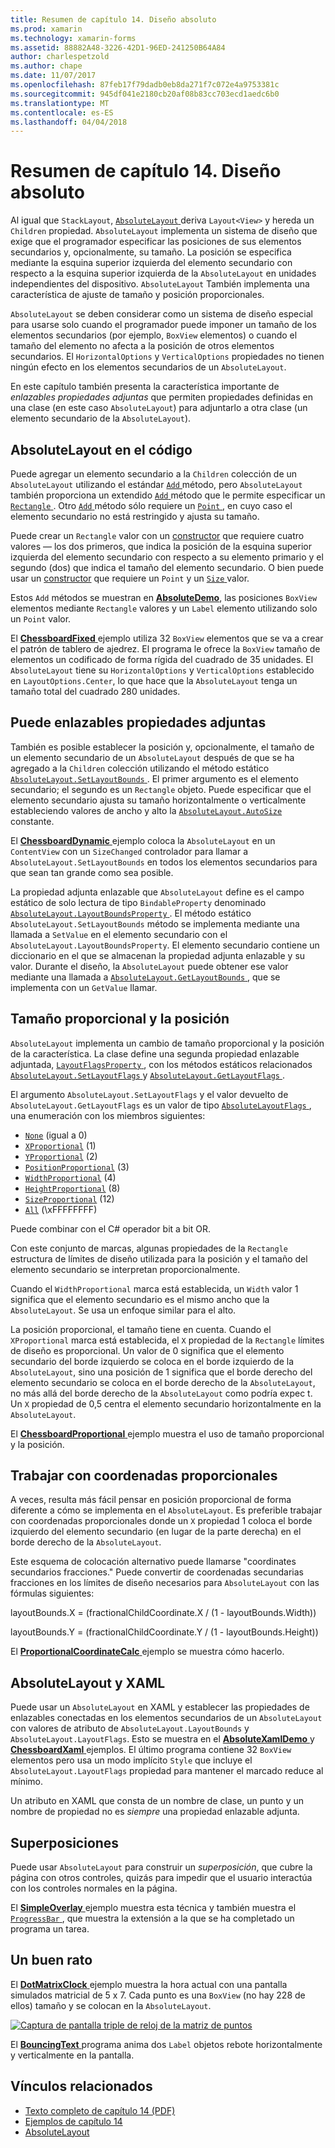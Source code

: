 ```yaml
---
title: Resumen de capítulo 14. Diseño absoluto
ms.prod: xamarin
ms.technology: xamarin-forms
ms.assetid: 88882A48-3226-42D1-96ED-241250B64A84
author: charlespetzold
ms.author: chape
ms.date: 11/07/2017
ms.openlocfilehash: 87feb17f79dadb0eb8da271f7c072e4a9753381c
ms.sourcegitcommit: 945df041e2180cb20af08b83cc703ecd1aedc6b0
ms.translationtype: MT
ms.contentlocale: es-ES
ms.lasthandoff: 04/04/2018
---
```

# <a name="summary-of-chapter-14-absolute-layout"></a>Resumen de capítulo 14. Diseño absoluto

Al igual que `StackLayout`, [ `AbsoluteLayout` ](https://developer.xamarin.com/api/type/Xamarin.Forms.AbsoluteLayout/) deriva `Layout<View>` y hereda un `Children` propiedad. `AbsoluteLayout` implementa un sistema de diseño que exige que el programador especificar las posiciones de sus elementos secundarios y, opcionalmente, su tamaño. La posición se especifica mediante la esquina superior izquierda del elemento secundario con respecto a la esquina superior izquierda de la `AbsoluteLayout` en unidades independientes del dispositivo. `AbsoluteLayout` También implementa una característica de ajuste de tamaño y posición proporcionales.

`AbsoluteLayout` se deben considerar como un sistema de diseño especial para usarse solo cuando el programador puede imponer un tamaño de los elementos secundarios (por ejemplo, `BoxView` elementos) o cuando el tamaño del elemento no afecta a la posición de otros elementos secundarios. El `HorizontalOptions` y `VerticalOptions` propiedades no tienen ningún efecto en los elementos secundarios de un `AbsoluteLayout`.

En este capítulo también presenta la característica importante de *enlazables propiedades adjuntas* que permiten propiedades definidas en una clase (en este caso `AbsoluteLayout`) para adjuntarlo a otra clase (un elemento secundario de la `AbsoluteLayout`).

## <a name="absolutelayout-in-code"></a>AbsoluteLayout en el código

Puede agregar un elemento secundario a la `Children` colección de un `AbsoluteLayout` utilizando el estándar [ `Add` ](https://developer.xamarin.com/api/member/System.Collections.Generic.ICollection%3CT%3E.Add/p/T/) método, pero `AbsoluteLayout` también proporciona un extendido [ `Add` ](https://developer.xamarin.com/api/member/Xamarin.Forms.AbsoluteLayout+IAbsoluteList%3CT%3E.Add/p/Xamarin.Forms.View/Xamarin.Forms.Rectangle/Xamarin.Forms.AbsoluteLayoutFlags/) método que le permite especificar un [ `Rectangle` ](https://developer.xamarin.com/api/type/Xamarin.Forms.Rectangle/). Otro [ `Add` ](https://developer.xamarin.com/api/member/Xamarin.Forms.AbsoluteLayout+IAbsoluteList%3CT%3E.Add/p/Xamarin.Forms.View/Xamarin.Forms.Point/) método sólo requiere un [ `Point` ](https://developer.xamarin.com/api/type/Xamarin.Forms.Point/), en cuyo caso el elemento secundario no está restringido y ajusta su tamaño.

Puede crear un `Rectangle` valor con un [constructor](https://developer.xamarin.com/api/constructor/Xamarin.Forms.Rectangle.Rectangle/p/System.Double/System.Double/System.Double/System.Double/) que requiere cuatro valores &mdash; los dos primeros, que indica la posición de la esquina superior izquierda del elemento secundario con respecto a su elemento primario y el segundo (dos) que indica el tamaño del elemento secundario. O bien puede usar un [constructor](https://developer.xamarin.com/api/constructor/Xamarin.Forms.Rectangle.Rectangle/p/Xamarin.Forms.Point/Xamarin.Forms.Size/) que requiere un `Point` y un [ `Size` ](https://developer.xamarin.com/api/type/Xamarin.Forms.Size/) valor.

Estos `Add` métodos se muestran en [ **AbsoluteDemo**](https://github.com/xamarin/xamarin-forms-book-samples/tree/master/Chapter14/AbsoluteDemo), las posiciones `BoxView` elementos mediante `Rectangle` valores y un `Label` elemento utilizando solo un `Point` valor.

El [ **ChessboardFixed** ](https://github.com/xamarin/xamarin-forms-book-samples/tree/master/Chapter14/ChessboardFixed) ejemplo utiliza 32 `BoxView` elementos que se va a crear el patrón de tablero de ajedrez. El programa le ofrece la `BoxView` tamaño de elementos un codificado de forma rígida del cuadrado de 35 unidades. El `AbsoluteLayout` tiene su `HorizontalOptions` y `VerticalOptions` establecido en `LayoutOptions.Center`, lo que hace que la `AbsoluteLayout` tenga un tamaño total del cuadrado 280 unidades.

## <a name="attached-bindable-properties"></a>Puede enlazables propiedades adjuntas

También es posible establecer la posición y, opcionalmente, el tamaño de un elemento secundario de un `AbsoluteLayout` después de que se ha agregado a la `Children` colección utilizando el método estático [ `AbsoluteLayout.SetLayoutBounds` ](https://developer.xamarin.com/api/member/Xamarin.Forms.AbsoluteLayout.SetLayoutBounds/p/Xamarin.Forms.BindableObject/Xamarin.Forms.Rectangle/). El primer argumento es el elemento secundario; el segundo es un `Rectangle` objeto. Puede especificar que el elemento secundario ajusta su tamaño horizontalmente o verticalmente estableciendo valores de ancho y alto la [ `AbsoluteLayout.AutoSize` ](https://developer.xamarin.com/api/property/Xamarin.Forms.AbsoluteLayout.AutoSize/) constante.

El [ **ChessboardDynamic** ](https://github.com/xamarin/xamarin-forms-book-samples/tree/master/Chapter14/ChessboardDynamic) ejemplo coloca la `AbsoluteLayout` en un `ContentView` con un `SizeChanged` controlador para llamar a `AbsoluteLayout.SetLayoutBounds` en todos los elementos secundarios para que sean tan grande como sea posible.  

La propiedad adjunta enlazable que `AbsoluteLayout` define es el campo estático de solo lectura de tipo `BindableProperty` denominado [ `AbsoluteLayout.LayoutBoundsProperty` ](https://developer.xamarin.com/api/field/Xamarin.Forms.AbsoluteLayout.LayoutBoundsProperty/). El método estático `AbsoluteLayout.SetLayoutBounds` método se implementa mediante una llamada a `SetValue` en el elemento secundario con el `AbsoluteLayout.LayoutBoundsProperty`. El elemento secundario contiene un diccionario en el que se almacenan la propiedad adjunta enlazable y su valor. Durante el diseño, la `AbsoluteLayout` puede obtener ese valor mediante una llamada a [ `AbsoluteLayout.GetLayoutBounds` ](https://developer.xamarin.com/api/member/Xamarin.Forms.AbsoluteLayout.GetLayoutBounds/p/Xamarin.Forms.BindableObject/), que se implementa con un `GetValue` llamar.

## <a name="proportional-sizing-and-positioning"></a>Tamaño proporcional y la posición

`AbsoluteLayout` implementa un cambio de tamaño proporcional y la posición de la característica. La clase define una segunda propiedad enlazable adjuntada, [ `LayoutFlagsProperty` ](https://developer.xamarin.com/api/field/Xamarin.Forms.AbsoluteLayout.LayoutFlagsProperty/), con los métodos estáticos relacionados [ `AbsoluteLayout.SetLayoutFlags` ](https://developer.xamarin.com/api/member/Xamarin.Forms.AbsoluteLayout.SetLayoutFlags/p/Xamarin.Forms.BindableObject/Xamarin.Forms.AbsoluteLayoutFlags/) y [ `AbsoluteLayout.GetLayoutFlags` ](https://developer.xamarin.com/api/member/Xamarin.Forms.AbsoluteLayout.GetLayoutFlags/p/Xamarin.Forms.BindableObject/).

El argumento `AbsoluteLayout.SetLayoutFlags` y el valor devuelto de `AbsoluteLayout.GetLayoutFlags` es un valor de tipo [ `AbsoluteLayoutFlags` ](https://developer.xamarin.com/api/type/Xamarin.Forms.AbsoluteLayoutFlags/), una enumeración con los miembros siguientes:

- [`None`](https://developer.xamarin.com/api/field/Xamarin.Forms.AbsoluteLayoutFlags.None/) (igual a 0)
- [`XProportional`](https://developer.xamarin.com/api/field/Xamarin.Forms.AbsoluteLayoutFlags.XProportional/) (1)
- [`YProportional`](https://developer.xamarin.com/api/field/Xamarin.Forms.AbsoluteLayoutFlags.YProportional/) (2)
- [`PositionProportional`](https://developer.xamarin.com/api/field/Xamarin.Forms.AbsoluteLayoutFlags.PositionProportional/) (3)
- [`WidthProportional`](https://developer.xamarin.com/api/field/Xamarin.Forms.AbsoluteLayoutFlags.WidthProportional/) (4)
- [`HeightProportional`](https://developer.xamarin.com/api/field/Xamarin.Forms.AbsoluteLayoutFlags.HeightProportional/) (8)
- [`SizeProportional`](https://developer.xamarin.com/api/field/Xamarin.Forms.AbsoluteLayoutFlags.SizeProportional/) (12)
- [`All`](https://developer.xamarin.com/api/field/Xamarin.Forms.AbsoluteLayoutFlags.All/) (\xFFFFFFFF)

Puede combinar con el C# operador bit a bit OR.

Con este conjunto de marcas, algunas propiedades de la `Rectangle` estructura de límites de diseño utilizada para la posición y el tamaño del elemento secundario se interpretan proporcionalmente.

Cuando el `WidthProportional` marca está establecida, un `Width` valor 1 significa que el elemento secundario es el mismo ancho que la `AbsoluteLayout`. Se usa un enfoque similar para el alto.

La posición proporcional, el tamaño tiene en cuenta. Cuando el `XProportional` marca está establecida, el `X` propiedad de la `Rectangle` límites de diseño es proporcional. Un valor de 0 significa que el elemento secundario del borde izquierdo se coloca en el borde izquierdo de la `AbsoluteLayout`, sino una posición de 1 significa que el borde derecho del elemento secundario se coloca en el borde derecho de la `AbsoluteLayout`, no más allá del borde derecho de la `AbsoluteLayout` como podría expec t. Un `X` propiedad de 0,5 centra el elemento secundario horizontalmente en la `AbsoluteLayout`.

El [ **ChessboardProportional** ](https://github.com/xamarin/xamarin-forms-book-samples/tree/master/Chapter14/ChessboardProportional) ejemplo muestra el uso de tamaño proporcional y la posición.

## <a name="working-with-proportional-coordinates"></a>Trabajar con coordenadas proporcionales

A veces, resulta más fácil pensar en posición proporcional de forma diferente a cómo se implementa en el `AbsoluteLayout`. Es preferible trabajar con coordenadas proporcionales donde un `X` propiedad 1 coloca el borde izquierdo del elemento secundario (en lugar de la parte derecha) en el borde derecho de la `AbsoluteLayout`.

Este esquema de colocación alternativo puede llamarse "coordinates secundarios fracciones." Puede convertir de coordenadas secundarias fracciones en los límites de diseño necesarios para `AbsoluteLayout` con las fórmulas siguientes:

layoutBounds.X = (fractionalChildCoordinate.X / (1 - layoutBounds.Width))

layoutBounds.Y = (fractionalChildCoordinate.Y / (1 - layoutBounds.Height))

El [ **ProportionalCoordinateCalc** ](https://github.com/xamarin/xamarin-forms-book-samples/tree/master/Chapter14/PropCoordCalc) ejemplo se muestra cómo hacerlo.

## <a name="absolutelayout-and-xaml"></a>AbsoluteLayout y XAML

Puede usar un `AbsoluteLayout` en XAML y establecer las propiedades de enlazables conectadas en los elementos secundarios de un `AbsoluteLayout` con valores de atributo de `AbsoluteLayout.LayoutBounds` y `AbsoluteLayout.LayoutFlags`. Esto se muestra en el [ **AbsoluteXamlDemo** ](https://github.com/xamarin/xamarin-forms-book-samples/tree/master/Chapter14/AbsoluteXamlDemo) y [ **ChessboardXaml** ](https://github.com/xamarin/xamarin-forms-book-samples/tree/master/Chapter14/ChessboardXaml) ejemplos. El último programa contiene 32 `BoxView` elementos pero usa un modo implícito `Style` que incluye el `AbsoluteLayout.LayoutFlags` propiedad para mantener el marcado reduce al mínimo.

Un atributo en XAML que consta de un nombre de clase, un punto y un nombre de propiedad no es *siempre* una propiedad enlazable adjunta.

## <a name="overlays"></a>Superposiciones

Puede usar `AbsoluteLayout` para construir un *superposición*, que cubre la página con otros controles, quizás para impedir que el usuario interactúa con los controles normales en la página. 

El [ **SimpleOverlay** ](https://github.com/xamarin/xamarin-forms-book-samples/tree/master/Chapter14/SimpleOverlay) ejemplo muestra esta técnica y también muestra el [ `ProgressBar` ](https://developer.xamarin.com/api/type/Xamarin.Forms.ProgressBar/), que muestra la extensión a la que se ha completado un programa un tarea.

## <a name="some-fun"></a>Un buen rato

El [ **DotMatrixClock** ](https://github.com/xamarin/xamarin-forms-book-samples/tree/master/Chapter14/DotMatrixClock) ejemplo muestra la hora actual con una pantalla simulados matricial de 5 x 7. Cada punto es una `BoxView` (no hay 228 de ellos) tamaño y se colocan en la `AbsoluteLayout`.

[![Captura de pantalla triple de reloj de la matriz de puntos](images/ch14fg08-small.png "matricial reloj")](images/ch14fg08-large.png#lightbox "reloj matricial")

El [ **BouncingText** ](https://github.com/xamarin/xamarin-forms-book-samples/tree/master/Chapter14/BouncingText) programa anima dos `Label` objetos rebote horizontalmente y verticalmente en la pantalla.



## <a name="related-links"></a>Vínculos relacionados

- [Texto completo de capítulo 14 (PDF)](https://download.xamarin.com/developer/xamarin-forms-book/XamarinFormsBook-Ch14-Apr2016.pdf)
- [Ejemplos de capítulo 14](https://github.com/xamarin/xamarin-forms-book-samples/tree/master/Chapter14)
- [AbsoluteLayout](~/xamarin-forms/user-interface/layouts/absolute-layout.md)
